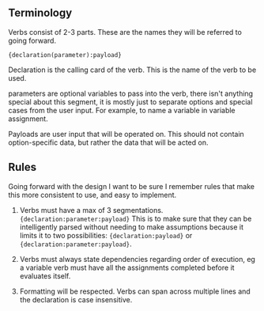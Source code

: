 ## Terminology

Verbs consist of 2-3 parts. These are the names they will be referred to going forward.

`{declaration(parameter):payload}`

Declaration is the calling card of the verb. This is the name of the verb to be used.

parameters are optional variables to pass into the verb, there isn't anything special about this segment, it is mostly just to separate options and special cases from the user input. For example, to name a variable in variable assignment.

Payloads are user input that will be operated on. This should not contain option-specific data, but rather the data that will be acted on.

## Rules

Going forward with the design I want to be sure I remember rules that make this more consistent to use, and easy to implement.

1. Verbs must have a max of 3 segmentations. `{declaration:parameter:payload}` This is to make sure that they can be intelligently parsed without needing to make assumptions because it limits it to two possibilities: `{declaration:payload}` or `{declaration:parameter:payload}`.

2. Verbs must always state dependencies regarding order of execution, eg a variable verb must have all the assignments completed before it evaluates itself.

3. Formatting will be respected. Verbs can span across multiple lines and the declaration is case insensitive.
<!-- 3. **The parameter cannot contain spaces** this is to prevent accidentally parsing more segments than there actually is. -->